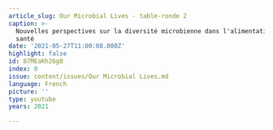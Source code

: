 ```yaml
---
article_slug: Our Microbial Lives - table-ronde 2
caption: >-
  Nouvelles perspectives sur la diversité microbienne dans l'alimentation et la
  santé
date: '2021-05-27T11:00:08.000Z'
highlight: false
id: 87MEaKh26g0
index: 0
issue: content/issues/Our Microbial Lives.md
language: French
picture: ''
type: youtube
years: 2021

---
```


